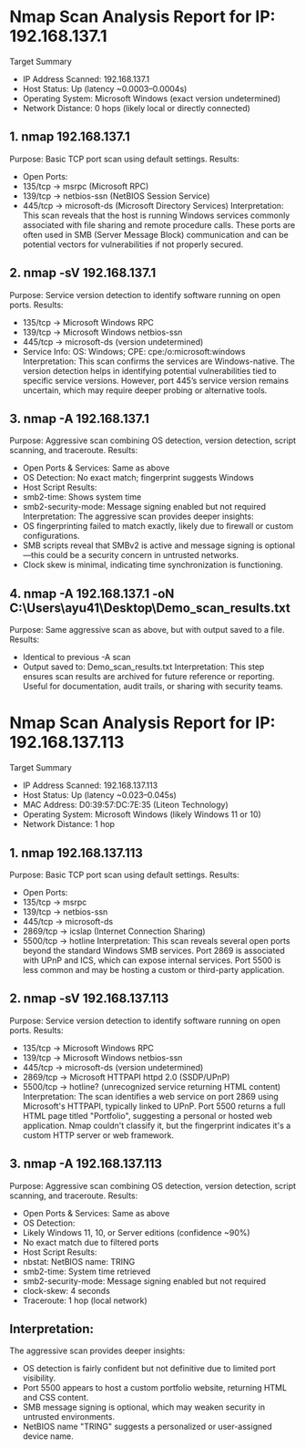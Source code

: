 # Nmap Scan Analysis Report for IP: 192.168.137.1
Target Summary
- IP Address Scanned: 192.168.137.1
- Host Status: Up (latency ~0.0003–0.0004s)
- Operating System: Microsoft Windows (exact version undetermined)
- Network Distance: 0 hops (likely local or directly connected)

## 1. nmap 192.168.137.1
Purpose:
Basic TCP port scan using default settings.
Results:
- Open Ports:
- 135/tcp → msrpc (Microsoft RPC)
- 139/tcp → netbios-ssn (NetBIOS Session Service)
- 445/tcp → microsoft-ds (Microsoft Directory Services)
Interpretation:
This scan reveals that the host is running Windows services commonly associated with file sharing and remote procedure calls. These ports are often used in SMB (Server Message Block) communication and can be potential vectors for vulnerabilities if not properly secured.

## 2. nmap -sV 192.168.137.1
Purpose:
Service version detection to identify software running on open ports.
Results:
- 135/tcp → Microsoft Windows RPC
- 139/tcp → Microsoft Windows netbios-ssn
- 445/tcp → microsoft-ds (version undetermined)
- Service Info: OS: Windows; CPE: cpe:/o:microsoft:windows
Interpretation:
This scan confirms the services are Windows-native. The version detection helps in identifying potential vulnerabilities tied to specific service versions. However, port 445’s service version remains uncertain, which may require deeper probing or alternative tools.

## 3. nmap -A 192.168.137.1
Purpose:
Aggressive scan combining OS detection, version detection, script scanning, and traceroute.
Results:
- Open Ports & Services: Same as above
- OS Detection: No exact match; fingerprint suggests Windows
- Host Script Results:
- smb2-time: Shows system time
- smb2-security-mode: Message signing enabled but not required
Interpretation:
The aggressive scan provides deeper insights:
- OS fingerprinting failed to match exactly, likely due to firewall or custom configurations.
- SMB scripts reveal that SMBv2 is active and message signing is optional—this could be a security concern in untrusted networks.
- Clock skew is minimal, indicating time synchronization is functioning.

## 4. nmap -A 192.168.137.1 -oN C:\Users\ayu41\Desktop\Demo_scan_results.txt
Purpose:
Same aggressive scan as above, but with output saved to a file.
Results:
- Identical to previous -A scan
- Output saved to: Demo_scan_results.txt
Interpretation:
This step ensures scan results are archived for future reference or reporting. Useful for documentation, audit trails, or sharing with security teams.

# Nmap Scan Analysis Report for IP: 192.168.137.113
Target Summary
- IP Address Scanned: 192.168.137.113
- Host Status: Up (latency ~0.023–0.045s)
- MAC Address: D0:39:57:DC:7E:35 (Liteon Technology)
- Operating System: Microsoft Windows (likely Windows 11 or 10)
- Network Distance: 1 hop

## 1. nmap 192.168.137.113
Purpose:
Basic TCP port scan using default settings.
Results:
- Open Ports:
- 135/tcp → msrpc
- 139/tcp → netbios-ssn
- 445/tcp → microsoft-ds
- 2869/tcp → icslap (Internet Connection Sharing)
- 5500/tcp → hotline
Interpretation:
This scan reveals several open ports beyond the standard Windows SMB services. Port 2869 is associated with UPnP and ICS, which can expose internal services. Port 5500 is less common and may be hosting a custom or third-party application.

## 2. nmap -sV 192.168.137.113
Purpose:
Service version detection to identify software running on open ports.
Results:
- 135/tcp → Microsoft Windows RPC
- 139/tcp → Microsoft Windows netbios-ssn
- 445/tcp → microsoft-ds (version undetermined)
- 2869/tcp → Microsoft HTTPAPI httpd 2.0 (SSDP/UPnP)
- 5500/tcp → hotline? (unrecognized service returning HTML content)
Interpretation:
The scan identifies a web service on port 2869 using Microsoft's HTTPAPI, typically linked to UPnP. Port 5500 returns a full HTML page titled "Portfolio", suggesting a personal or hosted web application. Nmap couldn't classify it, but the fingerprint indicates it's a custom HTTP server or web framework.

## 3. nmap -A 192.168.137.113
Purpose:
Aggressive scan combining OS detection, version detection, script scanning, and traceroute.
Results:
- Open Ports & Services: Same as above
- OS Detection:
- Likely Windows 11, 10, or Server editions (confidence ~90%)
- No exact match due to filtered ports
- Host Script Results:
- nbstat: NetBIOS name: TRING
- smb2-time: System time retrieved
- smb2-security-mode: Message signing enabled but not required
- clock-skew: 4 seconds
- Traceroute: 1 hop (local network)
## Interpretation:
The aggressive scan provides deeper insights:
- OS detection is fairly confident but not definitive due to limited port visibility.
- Port 5500 appears to host a custom portfolio website, returning HTML and CSS content.
- SMB message signing is optional, which may weaken security in untrusted environments.
- NetBIOS name "TRING" suggests a personalized or user-assigned device name.
